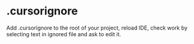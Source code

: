 # .cursorignore

Add .cursorignore to the root of your project, reload IDE, check work by selecting text in ignored file and ask to edit it.
